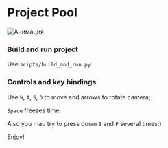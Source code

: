 # Project Pool

![Анимация](for-readme.gif)

### Build and run project

Use `scipts/build_and_run.py`

### Controls and key bindings

Use `W`, `A`, `S`, `D` to move and arrows to rotate camera;

`Space` freezes time;

Also you mau try to press down `B` and `P` several times:)

Enjoy!
